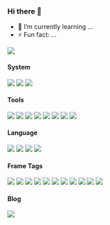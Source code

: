 ### Hi there 👋

- 🌱 I’m currently learning ...
- ⚡ Fun fact: ...

![](https://github-readme-stats.vercel.app/api?username=Lilayzzz&theme=dark)


#### System

[![](https://img.shields.io/badge/Windows10-0078D6?&logo=Windows&logoColor=ffffff)](https://www.microsoftstore.com.cn/software/windows)
[![](https://img.shields.io/badge/CentOS-3DDC84?logo=Linux&logoColor=ffffff)](https://www.centos.org//)
[![](https://img.shields.io/badge/MAC-FE6722?logo=apple&logoColor=ffffff)](https://www.apple.com.cn/ipados/ipados-14/)

#### Tools

[![](https://img.shields.io/badge/IntelliJ%20IDEA-FE305E?logo=IntelliJ%20IDEA&logoColor=ffffff)](https://www.jetbrains.com/)
[![](https://img.shields.io/badge/VisualStudio-00B3FF?logo=VisualStudio&logoColor=\FE305E)](https://code.visualstudio.com/)
[![](https://img.shields.io/badge/Google-1BD88A?logo=Google&logoColor=ffffff)](https://www.google.com/)
[![](https://img.shields.io/badge/Microsoft%20Edge%20-366DBF?logo=Microsoft%20Edge&logoColor=ffffff)](https://www.microsoft.com/zh-cn/edge)
[![](https://img.shields.io/badge/Postman-366DBF?logo=Postman&logoColor=ffffff)](https://www.postman.com/)
[![](https://img.shields.io/badge/-Git-F05032?logo=git&logoColor=white)]()
[![](https://img.shields.io/badge/-Svn-F05032?logo=svn&logoColor=white)]()
[![](https://img.shields.io/badge/-Notepad-F05032?logo=Notepad++&logoColor=white)]()

#### Language

[![](https://img.shields.io/badge/-Java-A8B9CC?logo=java&logoColor=white)]()
[![](https://img.shields.io/badge/-JavaScript-F7DF1E?logo=javascript&logoColor=white)]()
[![](https://img.shields.io/badge/-css-1572B6?logo=css3&logoColor=white)]()
[![](https://img.shields.io/badge/-Linux-FCC624?logo=Linux&logoColor=white)]()

#### Frame Tags

[![](https://img.shields.io/badge/-Spring-4479A1?logo=Spring&logoColor=white)]()
[![](https://img.shields.io/badge/-SpringBoot-4479A1?logo=SpringBoot&logoColor=white)]()
[![](https://img.shields.io/badge/-SpringCloud-4479A1?logo=Spring&logoColor=white)]()
[![](https://img.shields.io/badge/-MySQL-4479A1?logo=mysql&logoColor=white)]()
[![](https://img.shields.io/badge/-PostgreSql-4479A1?logo=PostgreSql&logoColor=white)]()
[![](https://img.shields.io/badge/-Oracle-4479A1?logo=Oracle&logoColor=white)]()
[![](https://img.shields.io/badge/-RabbitMq-4479A1?logo=RabbitMq&logoColor=white)]()
[![](https://img.shields.io/badge/-RocketMq-4479A1?logo=RocketMq&logoColor=white)]()
[![](https://img.shields.io/badge/-Redis-4479A1?logo=Redis&logoColor=white)]()
[![](https://img.shields.io/badge/-Zookeeper-4479A1?logo=Zookeeper&logoColor=white)]()
[![](https://img.shields.io/badge/-Kafka-4479A1?logo=Kafka&logoColor=white)]()

#### Blog

[![](https://img.shields.io/badge/Lilay%20Blog-366DBF?logo=blog&logoColor=ffffff)](http://www.lilayzzz.cn/)
